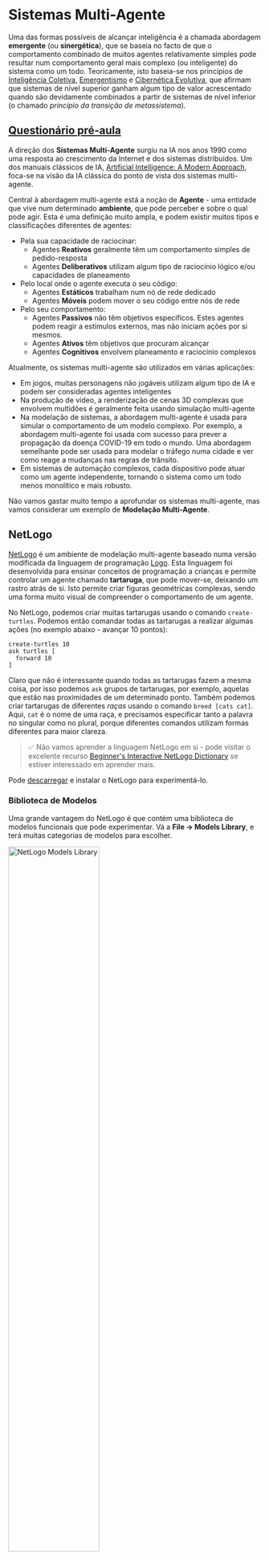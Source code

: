 <!--
CO_OP_TRANSLATOR_METADATA:
{
  "original_hash": "1ddf651d7681b4449f9d09ea3b17911e",
  "translation_date": "2025-08-24T09:02:01+00:00",
  "source_file": "lessons/6-Other/23-MultiagentSystems/README.md",
  "language_code": "pt"
}
-->
# Sistemas Multi-Agente

Uma das formas possíveis de alcançar inteligência é a chamada abordagem **emergente** (ou **sinergética**), que se baseia no facto de que o comportamento combinado de muitos agentes relativamente simples pode resultar num comportamento geral mais complexo (ou inteligente) do sistema como um todo. Teoricamente, isto baseia-se nos princípios de [Inteligência Coletiva](https://en.wikipedia.org/wiki/Collective_intelligence), [Emergentismo](https://en.wikipedia.org/wiki/Global_brain) e [Cibernética Evolutiva](https://en.wikipedia.org/wiki/Global_brain), que afirmam que sistemas de nível superior ganham algum tipo de valor acrescentado quando são devidamente combinados a partir de sistemas de nível inferior (o chamado *princípio da transição de metassistema*).

## [Questionário pré-aula](https://red-field-0a6ddfd03.1.azurestaticapps.net/quiz/123)

A direção dos **Sistemas Multi-Agente** surgiu na IA nos anos 1990 como uma resposta ao crescimento da Internet e dos sistemas distribuídos. Um dos manuais clássicos de IA, [Artificial Intelligence: A Modern Approach](https://en.wikipedia.org/wiki/Artificial_Intelligence:_A_Modern_Approach), foca-se na visão da IA clássica do ponto de vista dos sistemas multi-agente.

Central à abordagem multi-agente está a noção de **Agente** - uma entidade que vive num determinado **ambiente**, que pode perceber e sobre o qual pode agir. Esta é uma definição muito ampla, e podem existir muitos tipos e classificações diferentes de agentes:

* Pela sua capacidade de raciocinar:
   - Agentes **Reativos** geralmente têm um comportamento simples de pedido-resposta
   - Agentes **Deliberativos** utilizam algum tipo de raciocínio lógico e/ou capacidades de planeamento
* Pelo local onde o agente executa o seu código:
   - Agentes **Estáticos** trabalham num nó de rede dedicado
   - Agentes **Móveis** podem mover o seu código entre nós de rede
* Pelo seu comportamento:
   - Agentes **Passivos** não têm objetivos específicos. Estes agentes podem reagir a estímulos externos, mas não iniciam ações por si mesmos.
   - Agentes **Ativos** têm objetivos que procuram alcançar
   - Agentes **Cognitivos** envolvem planeamento e raciocínio complexos

Atualmente, os sistemas multi-agente são utilizados em várias aplicações:

* Em jogos, muitas personagens não jogáveis utilizam algum tipo de IA e podem ser consideradas agentes inteligentes
* Na produção de vídeo, a renderização de cenas 3D complexas que envolvem multidões é geralmente feita usando simulação multi-agente
* Na modelação de sistemas, a abordagem multi-agente é usada para simular o comportamento de um modelo complexo. Por exemplo, a abordagem multi-agente foi usada com sucesso para prever a propagação da doença COVID-19 em todo o mundo. Uma abordagem semelhante pode ser usada para modelar o tráfego numa cidade e ver como reage a mudanças nas regras de trânsito.
* Em sistemas de automação complexos, cada dispositivo pode atuar como um agente independente, tornando o sistema como um todo menos monolítico e mais robusto.

Não vamos gastar muito tempo a aprofundar os sistemas multi-agente, mas vamos considerar um exemplo de **Modelação Multi-Agente**.

## NetLogo

[NetLogo](https://ccl.northwestern.edu/netlogo/) é um ambiente de modelação multi-agente baseado numa versão modificada da linguagem de programação [Logo](https://en.wikipedia.org/wiki/Logo_(programming_language)). Esta linguagem foi desenvolvida para ensinar conceitos de programação a crianças e permite controlar um agente chamado **tartaruga**, que pode mover-se, deixando um rastro atrás de si. Isto permite criar figuras geométricas complexas, sendo uma forma muito visual de compreender o comportamento de um agente.

No NetLogo, podemos criar muitas tartarugas usando o comando `create-turtles`. Podemos então comandar todas as tartarugas a realizar algumas ações (no exemplo abaixo - avançar 10 pontos):

```
create-turtles 10
ask turtles [
  forward 10
]
```

Claro que não é interessante quando todas as tartarugas fazem a mesma coisa, por isso podemos `ask` grupos de tartarugas, por exemplo, aquelas que estão nas proximidades de um determinado ponto. Também podemos criar tartarugas de diferentes *raças* usando o comando `breed [cats cat]`. Aqui, `cat` é o nome de uma raça, e precisamos especificar tanto a palavra no singular como no plural, porque diferentes comandos utilizam formas diferentes para maior clareza.

> ✅ Não vamos aprender a linguagem NetLogo em si - pode visitar o excelente recurso [Beginner's Interactive NetLogo Dictionary](https://ccl.northwestern.edu/netlogo/bind/) se estiver interessado em aprender mais.

Pode [descarregar](https://ccl.northwestern.edu/netlogo/download.shtml) e instalar o NetLogo para experimentá-lo.

### Biblioteca de Modelos

Uma grande vantagem do NetLogo é que contém uma biblioteca de modelos funcionais que pode experimentar. Vá a **File → Models Library**, e terá muitas categorias de modelos para escolher.

<img alt="NetLogo Models Library" src="images/NetLogo-ModelLib.png" width="60%"/>

> Uma captura de ecrã da biblioteca de modelos por Dmitry Soshnikov

Pode abrir um dos modelos, por exemplo **Biology → Flocking**.

### Princípios Principais

Depois de abrir o modelo, será levado para o ecrã principal do NetLogo. Aqui está um modelo de exemplo que descreve a população de lobos e ovelhas, dado recursos finitos (relva).

![NetLogo Main Screen](../../../../../lessons/6-Other/23-MultiagentSystems/images/NetLogo-Main.png)

> Captura de ecrã por Dmitry Soshnikov

Neste ecrã, pode ver:

* A secção **Interface**, que contém:
  - O campo principal, onde todos os agentes vivem
  - Diferentes controlos: botões, sliders, etc.
  - Gráficos que pode usar para exibir parâmetros da simulação
* O separador **Code**, que contém o editor onde pode escrever o programa NetLogo

Na maioria dos casos, a interface terá um botão **Setup**, que inicializa o estado da simulação, e um botão **Go**, que inicia a execução. Estes são tratados por manipuladores correspondentes no código que se parecem com isto:

```
to go [
...
]
```

O mundo do NetLogo consiste nos seguintes objetos:

* **Agentes** (tartarugas) que podem mover-se pelo campo e fazer algo. Comanda os agentes usando a sintaxe `ask turtles [...]`, e o código entre parênteses é executado por todos os agentes no *modo tartaruga*.
* **Patches** são áreas quadradas do campo onde os agentes vivem. Pode referir-se a todos os agentes no mesmo patch ou pode alterar as cores dos patches e algumas outras propriedades. Também pode `ask patches` para fazer algo.
* **Observador** é um agente único que controla o mundo. Todos os manipuladores de botões são executados no *modo observador*.

> ✅ A beleza de um ambiente multi-agente é que o código que corre no modo tartaruga ou no modo patch é executado ao mesmo tempo por todos os agentes em paralelo. Assim, ao escrever pouco código e programar o comportamento de um agente individual, pode criar um comportamento complexo do sistema de simulação como um todo.

### Flocking

Como exemplo de comportamento multi-agente, vamos considerar o **[Flocking](https://en.wikipedia.org/wiki/Flocking_(behavior))**. Flocking é um padrão complexo muito semelhante à forma como bandos de pássaros voam. Ao observá-los, pode pensar que seguem algum tipo de algoritmo coletivo ou que possuem alguma forma de *inteligência coletiva*. No entanto, este comportamento complexo surge quando cada agente individual (neste caso, um *pássaro*) apenas observa alguns outros agentes a uma curta distância e segue três regras simples:

* **Alinhamento** - direciona-se para a direção média dos agentes vizinhos
* **Coesão** - tenta direcionar-se para a posição média dos vizinhos (*atração de longo alcance*)
* **Separação** - ao aproximar-se demasiado de outros pássaros, tenta afastar-se (*repulsão de curto alcance*)

Pode executar o exemplo de flocking e observar o comportamento. Também pode ajustar parâmetros, como o *grau de separação* ou o *alcance de visão*, que define até onde cada pássaro pode ver. Note que, se reduzir o alcance de visão para 0, todos os pássaros ficam cegos e o flocking para. Se reduzir a separação para 0, todos os pássaros agrupam-se numa linha reta.

> ✅ Mude para o separador **Code** e veja onde as três regras de flocking (alinhamento, coesão e separação) estão implementadas no código. Note como nos referimos apenas aos agentes que estão à vista.

### Outros Modelos para Ver

Existem mais alguns modelos interessantes que pode experimentar:

* **Art → Fireworks** mostra como um fogo de artifício pode ser considerado um comportamento coletivo de fluxos de fogo individuais
* **Social Science → Traffic Basic** e **Social Science → Traffic Grid** mostram o modelo de tráfego urbano em 1D e numa grelha 2D com ou sem semáforos. Cada carro na simulação segue as seguintes regras:
   - Se o espaço à sua frente estiver vazio - acelera (até uma certa velocidade máxima)
   - Se vir um obstáculo à frente - trava (e pode ajustar até onde o condutor consegue ver)
* **Social Science → Party** mostra como as pessoas se agrupam durante uma festa de cocktail. Pode encontrar a combinação de parâmetros que leva ao aumento mais rápido da felicidade do grupo.

Como pode ver nestes exemplos, as simulações multi-agente podem ser uma forma bastante útil de compreender o comportamento de um sistema complexo composto por indivíduos que seguem a mesma ou lógica semelhante. Também pode ser usado para controlar agentes virtuais, como [NPCs](https://en.wikipedia.org/wiki/NPC) em jogos de computador ou agentes em mundos animados 3D.

## Agentes Deliberativos

Os agentes descritos acima são muito simples, reagindo a mudanças no ambiente usando algum tipo de algoritmo. Como tal, são **agentes reativos**. No entanto, às vezes os agentes podem raciocinar e planear as suas ações, caso em que são chamados de **deliberativos**.

Um exemplo típico seria um agente pessoal que recebe uma instrução de um humano para reservar uma viagem de férias. Suponha que existem muitos agentes na internet que podem ajudá-lo. Ele deve então contactar outros agentes para ver quais voos estão disponíveis, quais são os preços dos hotéis para diferentes datas e tentar negociar o melhor preço. Quando o plano de férias estiver completo e confirmado pelo proprietário, pode proceder à reserva.

Para isso, os agentes precisam de **comunicar**. Para uma comunicação bem-sucedida, eles precisam de:

* Algumas **linguagens padrão para trocar conhecimento**, como [Knowledge Interchange Format](https://en.wikipedia.org/wiki/Knowledge_Interchange_Format) (KIF) e [Knowledge Query and Manipulation Language](https://en.wikipedia.org/wiki/Knowledge_Query_and_Manipulation_Language) (KQML). Essas linguagens são projetadas com base na [Teoria dos Atos de Fala](https://en.wikipedia.org/wiki/Speech_act).
* Essas linguagens também devem incluir alguns **protocolos para negociações**, baseados em diferentes **tipos de leilão**.
* Uma **ontologia comum** a ser usada, para que se refiram aos mesmos conceitos conhecendo os seus significados
* Uma forma de **descobrir** o que diferentes agentes podem fazer, também baseada em algum tipo de ontologia

Os agentes deliberativos são muito mais complexos do que os reativos, porque não apenas reagem a mudanças no ambiente, mas também devem ser capazes de *iniciar* ações. Uma das arquiteturas propostas para agentes deliberativos é o chamado agente de Crença-Desejo-Intenção (BDI):

* **Crenças** formam um conjunto de conhecimentos sobre o ambiente do agente. Pode ser estruturado como uma base de conhecimento ou conjunto de regras que um agente pode aplicar a uma situação específica no ambiente.
* **Desejos** definem o que um agente quer fazer, ou seja, os seus objetivos. Por exemplo, o objetivo do agente assistente pessoal acima é reservar uma viagem, e o objetivo de um agente de hotel é maximizar o lucro.
* **Intenções** são ações específicas que um agente planeia para alcançar os seus objetivos. As ações geralmente mudam o ambiente e causam comunicação com outros agentes.

Existem algumas plataformas disponíveis para construir sistemas multi-agente, como [JADE](https://jade.tilab.com/). [Este artigo](https://arxiv.org/ftp/arxiv/papers/2007/2007.08961.pdf) contém uma revisão de plataformas multi-agente, juntamente com uma breve história dos sistemas multi-agente e os seus diferentes cenários de uso.

## Conclusão

Os sistemas Multi-Agente podem assumir formas muito diferentes e ser usados em muitas aplicações diferentes. 
Todos tendem a focar-se no comportamento mais simples de um agente individual e alcançar um comportamento mais complexo do sistema geral devido ao **efeito sinergético**.

## 🚀 Desafio

Leve esta lição para o mundo real e tente conceptualizar um sistema multi-agente que possa resolver um problema. O que, por exemplo, um sistema multi-agente precisaria fazer para otimizar a rota de um autocarro escolar? Como poderia funcionar numa padaria?

## [Questionário pós-aula](https://red-field-0a6ddfd03.1.azurestaticapps.net/quiz/223)

## Revisão e Autoestudo

Revise o uso deste tipo de sistema na indústria. Escolha um domínio, como a manufatura ou a indústria de videojogos, e descubra como os sistemas multi-agente podem ser usados para resolver problemas únicos.

## [Tarefa NetLogo](assignment.md)

**Aviso Legal**:  
Este documento foi traduzido utilizando o serviço de tradução por IA [Co-op Translator](https://github.com/Azure/co-op-translator). Embora nos esforcemos para garantir a precisão, esteja ciente de que traduções automáticas podem conter erros ou imprecisões. O documento original no seu idioma nativo deve ser considerado a fonte autoritária. Para informações críticas, recomenda-se uma tradução profissional realizada por humanos. Não nos responsabilizamos por quaisquer mal-entendidos ou interpretações incorretas resultantes do uso desta tradução.